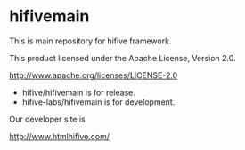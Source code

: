 hifivemain
==========

This is main repository for hifive framework.

This product licensed under the Apache License, Version 2.0.

 http://www.apache.org/licenses/LICENSE-2.0


- hifive/hifivemain is for release.
- hifive-labs/hifivemain is for development.


Our developer site is

 http://www.htmlhifive.com/

 